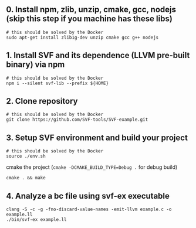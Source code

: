 ## 0. Install npm, zlib, unzip, cmake, gcc, nodejs (skip this step if you machine has these libs)
```
# this should be solved by the Docker
sudo apt-get install zlib1g-dev unzip cmake gcc g++ nodejs
```

## 1. Install SVF and its dependence (LLVM pre-built binary) via npm
```
# this should be solved by the Docker
npm i --silent svf-lib --prefix ${HOME}
```

## 2. Clone repository
```
# this should be solved by the Docker
git clone https://github.com/SVF-tools/SVF-example.git
```

## 3. Setup SVF environment and build your project 
```
# this should be solved by the Docker
source ./env.sh
```
cmake the project (`cmake -DCMAKE_BUILD_TYPE=Debug .` for debug build)
```
cmake . && make
```
## 4. Analyze a bc file using svf-ex executable
```
clang -S -c -g -fno-discard-value-names -emit-llvm example.c -o example.ll
./bin/svf-ex example.ll
```